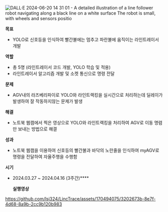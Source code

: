 
![DALL·E 2024-06-20 14 31 01 - A detailed illustration of a line follower robot navigating along a black line on a white surface  The robot is small, with wheels and sensors positio](https://github.com/lsj324/LincTrace/assets/170494075/755556ca-d286-4a7c-9387-3c03b27007b1)


**목표**

- YOLO로 신호등을 인식하여 빨간불에는 멈추고 파란불에 움직이는 라인트레이서 개발

**역할**

- 총 5명 (라인트레이서 코드 개발, YOLO 학습 및 적용)
- 라인트레이서 알고리즘 개발 및 소켓 통신으로 명령 전달

**문제**

- AGV내의 라즈베리파이로 YOLO와 라인트랙킹을 실시간으로 처리하는데 딜레이가 발생하여 잘 작동하지않는 문제가 발생

**해결**

- 노트북 웹캠에서 찍은 영상으로 YOLO와 라인트랙킹을 처리하여 AGV로 이동 명렴만 보내는 방법으로 해결

**성과**

- 노트북 웹캠을 이용하여 신호등의 빨간불과 바닥의 노란줄을 인식하여 myAGV로 명령을 전달하여 자율주행을 수행함

**시기**

- 2024.03.27 ~ 2024.04.16 (3주간)****

  **실행영상**


https://github.com/lsj324/LincTrace/assets/170494075/3202673b-8e7f-4d68-8a9b-2cc9b120b983


